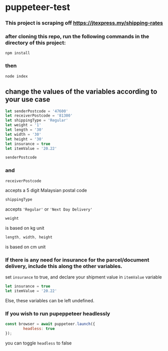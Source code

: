 # puppeteer-test
### This project is scraping off https://jtexpress.my/shipping-rates

### after cloning this repo, run the following commands in the directory of this project:
```shell
npm install
```
### then
```shell
node index
```

## change the values of the variables according to your use case
```javascript
let senderPostcode = '47600'
let receiverPostcode = '81300'
let shippingType = 'Regular'
let weight = '1'
let length = '30'
let width = '30'
let height = '30'
let insurance = true
let itemValue = '20.22'
```

```javascript
senderPostcode
```
### and
```javascript
receiverPostcode
```
accepts a 5 digit Malaysian postal code


```javascript
shippingType
```
accepts ```'Regular'``` or ```'Next Day Delivery'```


```javascript
weight
```
is based on kg unit


```javascript
length, width, height
```
is based on cm unit


### If there is any need for insurance for the parcel/document delivery, include this along the other variables.
set ```insurance``` to true, and declare your shipment value in ```itemValue``` variable
```javascript
let insurance = true
let itemValue = '20.22'
```
Else, these variables can be left undefined.

### If you wish to run pupeppeteer headlessly
```javascript
const browser = await puppeteer.launch({
        headless: true
});
```
you can toggle ```headless``` to false
